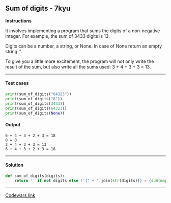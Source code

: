## Sum of digits - 7kyu

**Instructions**

It involves implementing a program that sums the digits of a non-negative integer. For example, the sum of 3433 digits is 13.

Digits can be a number, a string, or None. In case of None return an empty string ''.

To give you a little more excitement, the program will not only write the result of the sum, but also write all the sums used: 3 + 4 + 3 + 3 = 13.

---

#### Test cases

```python
print(sum_of_digits("64323"))
print(sum_of_digits("8"))
print(sum_of_digits(3433))
print(sum_of_digits(64323))
print(sum_of_digits(None))
```

#### Output 

```
6 + 4 + 3 + 2 + 3 = 18
8 = 8
3 + 4 + 3 + 3 = 13
6 + 4 + 3 + 2 + 3 = 18

```

---

#### Solution

```python
def sum_of_digits(digits):
    return '' if not digits else f'{" + ".join(str(digits))} = {sum(map(int, str(digits)))}'
```

---

[Codewars link](https://www.codewars.com/kata/59cf805aaeb28438fe00001c)
